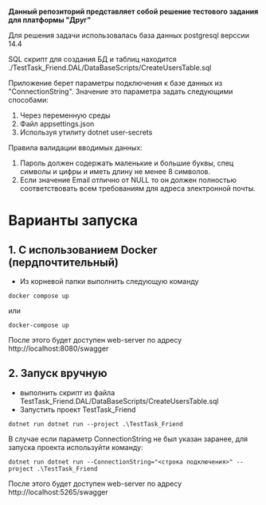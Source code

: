 **Данный репозиторий представляет собой решение тестового задания для платформы "Друг"**

Для решения задачи использовалась база данных postgresql верссии 14.4

SQL скрипт для создания БД и таблиц находится ./TestTask_Friend.DAL/DataBaseScripts/CreateUsersTable.sql

Приложение берет параметры подключения к базе данных из "ConnectionString". Значение это параметра задать следующими способами:
1. Через переменную среды
2. Файл appsettings.json
3. Используя утилиту dotnet user-secrets

Правила валидации вводимых данных:
1. Пароль должен содержать маленькие и большие буквы, спец символы и цифры и иметь длину не менее 8 символов.
2. Если значение Email отлично от NULL то он должен полностью соответствовать всем требованиям для адреса электронной почты.

# Варианты запуска
## 1. С использованием Docker (пердпочтительный)
- Из корневой папки выполнить следующую команду
```
docker compose up
```
или 
```
docker-compose up
```
После этого будет доступен web-server по адресу http://localhost:8080/swagger

## 2. Запуск вручную
- выполнить скрипт из файла TestTask_Friend.DAL/DataBaseScripts/CreateUsersTable.sql
- Запустить проект TestTask_Friend
```
dotnet run dotnet run --project .\TestTask_Friend
```
В случае если параметр ConnectionString не был указан заранее, для запуска проекта используйти команду:
```
dotnet run dotnet run --ConnectionString="<строка подключения>" --project .\TestTask_Friend
```
После этого будет доступен web-server по адресу http://localhost:5265/swagger

